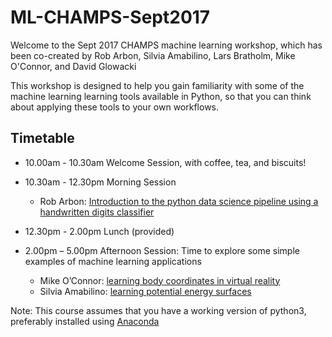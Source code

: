 # ML-CHAMPS-Sept2017

Welcome to the Sept 2017 CHAMPS machine learning workshop, which has been co-created by Rob Arbon, Silvia Amabilino, Lars Bratholm, Mike O'Connor, and David Glowacki

This workshop is designed to help you gain familiarity with some of the machine learning learning tools available in Python, so that you can think about applying these tools to your own workflows.

## Timetable
* 10.00am - 10.30am Welcome Session, with coffee, tea, and biscuits!

* 10.30am - 12.30pm Morning Session
    * Rob Arbon: [Introduction to the python data science pipeline using a handwritten digits classifier](digitClassification/digits.md)

* 12.30pm - 2.00pm Lunch (provided)

* 2.00pm – 5.00pm Afternoon Session: Time to explore some simple examples of machine learning applications
    * Mike O’Connor: [learning body coordinates in virtual reality](vr/learningBodyPose.md)
    * Silvia Amabilino: [learning potential energy surfaces](pes/learningPESs.md)

Note: This course assumes that you have a working version of python3, preferably installed using [Anaconda](https://www.continuum.io/downloads)



